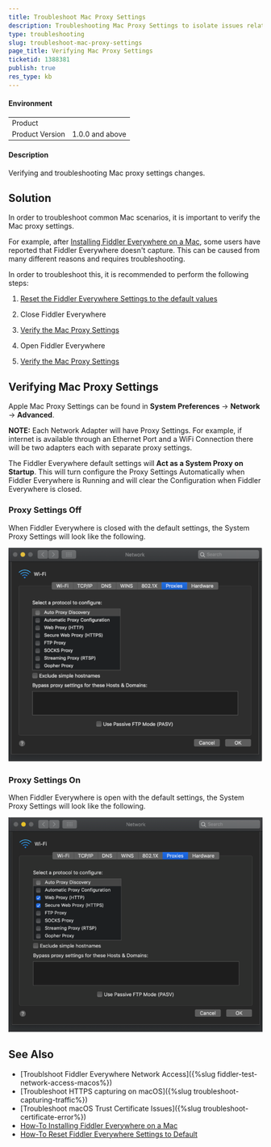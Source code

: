 ```yaml
---
title: Troubleshoot Mac Proxy Settings
description: Troubleshooting Mac Proxy Settings to isolate issues related to Fiddler Everywhere startup.
type: troubleshooting
slug: troubleshoot-mac-proxy-settings
page_title: Verifying Mac Proxy Settings
ticketid: 1388381
publish: true
res_type: kb
---
```


#### Environment

|   |   |
|---|---|
| Product   |
| Product Version | 1.0.0 and above  |

#### Description

Verifying and troubleshooting Mac proxy settings changes.

## Solution

In order to troubleshoot common Mac scenarios, it is important to verify the Mac proxy settings.

For example, after [Installing Fiddler Everywhere on a Mac](https://docs.telerik.com/fiddler-everywhere/getting-started/installation), some users have reported that Fiddler Everywhere doesn't capture. This can be caused from many different reasons and requires troubleshooting.

In order to troubleshoot this, it is recommended to perform the following steps:

1. [Reset the Fiddler Everywhere Settings to the default values](how-to-reset-fiddler-everywhere-settings-to-default)

2. Close Fiddler Everywhere

3. [Verify the Mac Proxy Settings](#verifying-mac-proxy-settings)

4. Open Fiddler Everywhere

5. [Verify the Mac Proxy Settings](#verifying-mac-proxy-settings)

## Verifying Mac Proxy Settings

Apple Mac Proxy Settings can be found in **System Preferences** -> **Network** -> **Advanced**.

**NOTE:** Each Network Adapter will have Proxy Settings. For example, if internet is available through an Ethernet Port and a WiFi Connection there will be two adapters each with separate proxy settings.

The Fiddler Everywhere default settings will **Act as a System Proxy on Startup**. This will turn configure the Proxy Settings Automatically when Fiddler Everywhere is Running and will clear the Configuration when Fiddler Everywhere is closed.

### Proxy Settings Off

When Fiddler Everywhere is closed with the default settings, the System Proxy Settings will look like the following.

![mac proxy settings no proxy](../images/kb/mac-proxy-settings/mac-proxy-settings-no-proxy.png)

### Proxy Settings On

When Fiddler Everywhere is open with the default settings, the System Proxy Settings will look like the following.

![mac proxy settings with proxy](../images/kb/mac-proxy-settings/mac-proxy-settings-proxy-on.png)

## See Also

*   [Troublshoot Fiddler Everywhere Network Access]({%slug fiddler-test-network-access-macos%})
*   [Troubleshoot HTTPS capturing on macOS]({%slug troubleshoot-capturing-traffic%})
*   [Troubleshoot macOS Trust Certificate Issues]({%slug troubleshoot-certificate-error%})
*	[How-To Installing Fiddler Everywhere on a Mac](https://docs.telerik.com/fiddler-everywhere/getting-started/installation)
*	[How-To Reset Fiddler Everywhere Settings to Default](how-to-reset-fiddler-everywhere-settings-to-default)
